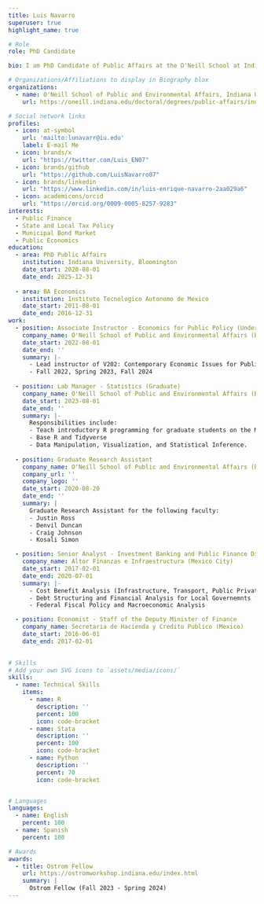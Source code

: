 ```yaml
---
title: Luis Navarro
superuser: true
highlight_name: true

# Role 
role: PhD Candidate

bio: I am PhD Candidate of Public Affairs at the O'Neill School at Indiana University, Bloomington. My research interests include public finance, state and local tax policy, the municipal bond market, and public economics in general. 

# Organizations/Affiliations to display in Biography blox
organizations:
  - name: O'Neill School of Public and Environmental Affairs, Indiana University, Bloomington
    url: https://oneill.indiana.edu/doctoral/degrees/public-affairs/index.html

# Social network links
profiles:
  - icon: at-symbol
    url: 'mailto:lunavarr@iu.edu'
    label: E-mail Me
  - icon: brands/x
    url: "https://twitter.com/Luis_EN07"
  - icon: brands/github
    url: "https://github.com/LuisNavarro07"
  - icon: brands/linkedin
    url: "https://www.linkedin.com/in/luis-enrique-navarro-2aa029a6"
  - icon: academicons/orcid
    url: "https://orcid.org/0009-0005-8257-9283"
interests:
  - Public Finance
  - State and Local Tax Policy
  - Municipal Bond Market
  - Public Economics
education:
  - area: PhD Public Affairs
    institution: Indiana University, Bloomington
    date_start: 2020-08-01
    date_end: 2025-12-31
  
  - area: BA Economics 
    institution: Instituto Tecnologico Autonomo de Mexico
    date_start: 2011-08-01
    date_end: 2016-12-31
work:
  - position: Associate Instructor - Economics for Public Policy (Undergraduate)
    company_name: O'Neill School of Public and Environmental Affairs (Bloomington, IN)
    date_start: 2022-08-01
    date_end: ''
    summary: |-
      - Lead instructor of V202: Contemporary Economic Issues for Public Affairs 
      - Fall 2022, Spring 2023, Fall 2024
      
  - position: Lab Manager - Statistics (Graduate)
    company_name: O'Neill School of Public and Environmental Affairs (Bloomington, IN)
    date_start: 2023-08-01
    date_end: ''
    summary: |-
      Responsibilities include:
      - Teach introductory R programming for graduate students on the MPA program. 
      - Base R and Tidyverse 
      - Data Manipulation, Visualization, and Statistical Inference. 
  
  - position: Graduate Research Assistant
    company_name: O'Neill School of Public and Environmental Affairs (Bloomington, IN)
    company_url: ''
    company_logo: ''
    date_start: 2020-08-20
    date_end: ''
    summary: |
      Graduate Research Assistant for the following faculty:
      - Justin Ross
      - Denvil Duncan
      - Craig Johnson
      - Kosali Simon

  - position: Senior Analyst - Investment Banking and Public Finance Division
    company_name: Altor Finanzas e Infraestructura (Mexico City)
    date_start: 2017-02-01
    date_end: 2020-07-01
    summary: |-
      - Cost Benefit Analysis (Infrastructure, Transport, Public Private Partnerships)
      - Debt Structuring and Financial Analysis for Local Governemnts
      - Federal Fiscal Policy and Macroeconomic Analysis

  - position: Economist - Staff of the Deputy Minister of Finance
    company_name: Secretaria de Hacienda y Credito Publico (Mexico)
    date_start: 2016-06-01
    date_end: 2017-02-01

  
# Skills
# Add your own SVG icons to `assets/media/icons/`
skills:
  - name: Technical Skills
    items:
      - name: R
        description: ''
        percent: 100
        icon: code-bracket
      - name: Stata
        description: ''
        percent: 100
        icon: code-bracket
      - name: Python
        description: ''
        percent: 70
        icon: code-bracket


# Languages
languages:
  - name: English
    percent: 100
  - name: Spanish
    percent: 100

# Awards
awards:
  - title: Ostrom Fellow
    url: https://ostromworkshop.indiana.edu/index.html
    summary: |
      Ostrom Fellow (Fall 2023 - Spring 2024)
---
```


